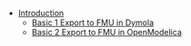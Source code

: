   * [Introduction](#index.md)
    * [Basic 1 Export to FMU in Dymola](#basic1exportdymola.md)
    * [Basic 2 Export to FMU in OpenModelica](#basic2exportom.md)

